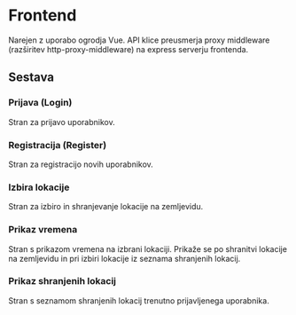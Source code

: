 
# Frontend
Narejen z uporabo ogrodja Vue.
API klice preusmerja proxy middleware (razširitev http-proxy-middleware) na express serverju frontenda.

## Sestava

### Prijava (Login)
Stran za prijavo uporabnikov.

### Registracija (Register)
Stran za registracijo novih uporabnikov.

### Izbira lokacije
Stran za izbiro in shranjevanje lokacije na zemljevidu.

### Prikaz vremena
Stran s prikazom vremena na izbrani lokaciji. Prikaže se po shranitvi lokacije na zemljevidu in pri izbiri lokacije iz seznama shranjenih lokacij.

### Prikaz shranjenih lokacij
Stran s seznamom shranjenih lokacij trenutno prijavljenega uporabnika.
